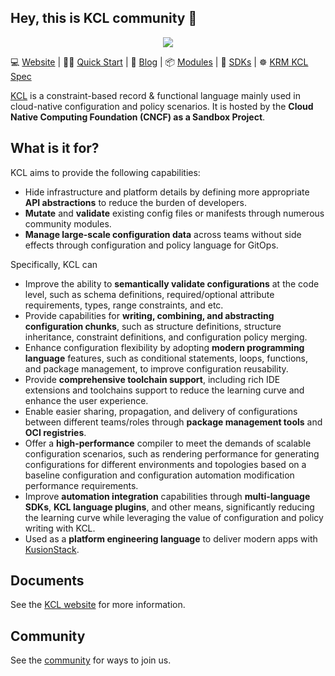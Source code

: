 ## Hey, this is KCL community 👋

<div align="center">
<p></p><p></p>
<p>
    <img  src="./kcl-logo.png">
</p>
</div>

💻 [Website](https://kcl-lang.io) | 👩‍💻 [Quick Start](https://kcl-lang.io/docs/user_docs/getting-started/kcl-quick-start) | 👀 [Blog](https://kcl-lang.io/blog) | 📦 [Modules](https://artifacthub.io/packages/search?org=kcl&sort=relevance&page=1) | 🔧 [SDKs](https://github.com/kcl-lang/lib) | ☸️ [KRM KCL Spec](https://github.com/kcl-lang/krm-kcl)

[KCL](https://github.com/kcl-lang/kcl) is a constraint-based record & functional language mainly used in cloud-native configuration and policy scenarios. It is hosted by the **Cloud Native Computing Foundation (CNCF) as a Sandbox Project**.

## What is it for?

KCL aims to provide the following capabilities:

+ Hide infrastructure and platform details by defining more appropriate **API abstractions** to reduce the burden of developers.
+ **Mutate** and **validate** existing config files or manifests through numerous community modules.
+ **Manage large-scale configuration data** across teams without side effects through configuration and policy language for GitOps.

Specifically, KCL can

+ Improve the ability to **semantically validate configurations** at the code level, such as schema definitions, required/optional attribute requirements, types, range constraints, and etc.
+ Provide capabilities for **writing, combining, and abstracting configuration chunks**, such as structure definitions, structure inheritance, constraint definitions, and configuration policy merging.
+ Enhance configuration flexibility by adopting **modern programming language** features, such as conditional statements, loops, functions, and package management, to improve configuration reusability.
+ Provide **comprehensive toolchain support**, including rich IDE extensions and toolchains support to reduce the learning curve and enhance the user experience.
+ Enable easier sharing, propagation, and delivery of configurations between different teams/roles through **package management tools** and **OCI registries**.
+ Offer a **high-performance** compiler to meet the demands of scalable configuration scenarios, such as rendering performance for generating configurations for different environments and topologies based on a baseline configuration and configuration automation modification performance requirements.
+ Improve **automation integration** capabilities through **multi-language SDKs**, **KCL language plugins**, and other means, significantly reducing the learning curve while leveraging the value of configuration and policy writing with KCL.
+ Used as a **platform engineering language** to deliver modern apps with [KusionStack](https://github.com/KusionStack).

## Documents

See the [KCL website](https://kcl-lang.io) for more information.

## Community

See the [community](https://github.com/kcl-lang/community) for ways to join us.
